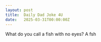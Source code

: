 ```yaml
---
layout: post
title:  Daily Dad Joke 4U
date:   2025-03-31T00:00:00Z
---
```

What do you call a fish with no eyes? A fsh
